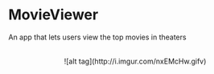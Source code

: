 # MovieViewer
An app that lets users view the top movies in theaters <br/> <br/>
<center>![alt tag](http://i.imgur.com/nxEMcHw.gifv)<center>

